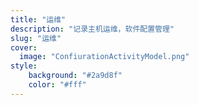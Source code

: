 ```yaml
---
title: "运维"
description: "记录主机运维，软件配置管理"
slug: "运维"
cover:
  image: "ConfiurationActivityModel.png"
style:
    background: "#2a9d8f"
    color: "#fff"
---
```

